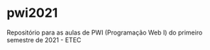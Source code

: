 # pwi2021
Repositório para as aulas de PWI (Programação Web I) do primeiro semestre de 2021 - ETEC 
